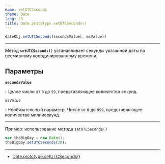 ```yaml
---
name: setUTCSeconds
theme: Date
lang: JS
title: Date.prototype.setUTCSeconds()
---
```


```js
dateObj.setUTCSeconds(secondsValue[, msValue])
```

---

Метод **`setUTCSeconds()`** устанавливает секунды указанной даты по всемирному координированному времени.

## Параметры

**`secondsValue`**

: Целое число от `0` до `59`, представляющее количество секунд.

_`msValue`_

: Необязательный параметр. Число от `0` до `999`, представляющее количество миллисекунд.

---

Пример: использование метода `setUTCSeconds()`

```js
var theBigDay = new Date();
theBigDay.setUTCSeconds(20);
```

---

- [Date.prototype.setUTCSeconds()](https://developer.mozilla.org/ru/docs/Web/JavaScript/Reference/Global_Objects/Date/setUTCSeconds)
